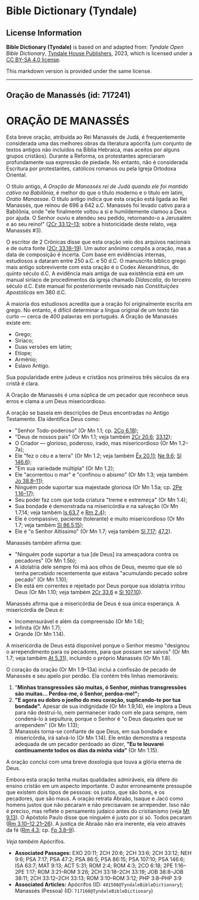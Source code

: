 # Bible Dictionary (Tyndale)

## License Information

**Bible Dictionary (Tyndale)** is based on and adapted from: _Tyndale Open Bible Dictionary_, [Tyndale House Publishers](https://tyndaleopenresources.com/), 2023, which is licensed under a [CC BY-SA 4.0 license](https://creativecommons.org/licenses/by-sa/4.0/legalcode.en).

This markdown version is provided under the same license.



--------------------------------

## Oração de Manassés (id: 717241)

ORAÇÃO DE MANASSÉS
==================

Esta breve oração, atribuída ao Rei Manassés de Judá, é frequentemente considerada uma das melhores obras da literatura apócrifa (um conjunto de textos antigos não incluídos na Bíblia Hebraica, mas aceitos por alguns grupos cristãos). Durante a Reforma, os protestantes apreciaram profundamente sua expressão de piedade. No entanto, não é considerada Escritura por protestantes, católicos romanos ou pela Igreja Ortodoxa Oriental.

O título antigo, *A Oração de Manassés rei de Judá quando ele foi mantido cativo na Babilônia*, é melhor do que o título moderno e o título em latim, *Oratio Manassae*. O título antigo indica que esta oração está ligada ao Rei Manassés, que reinou de 696 a 642 a.C. Manassés foi levado cativo para a Babilônia, onde "ele finalmente voltou a si e humildemente clamou a Deus por ajuda. O Senhor ouviu e atendeu seu pedido, retornando\-o a Jerusalém e ao seu reino!" ([2Cr 33\.12–13](https://ref.ly/2Chr33:12-2Chr33:13); sobre a historicidade deste relato, veja Manassés \#3\).

O escritor de 2 Crônicas disse que esta oração veio dos arquivos nacionais e de outra fonte ([2Cr 33\.18–19](https://ref.ly/2Chr33:18-2Chr33:19)). Um autor anônimo compôs a oração, mas a data de composição é incerta. Com base em evidências internas, estudiosos a dataram entre 250 a.C. e 50 d.C. O manuscrito bíblico grego mais antigo sobrevivente com esta oração é o Codex Alexandrinus, do quinto século d.C. A evidência mais antiga de sua existência está em um manual siríaco de procedimentos da igreja chamado *Didascalia*, do terceiro século d.C. Este manual foi posteriormente revisado nas *Constituições Apostólicas* em 380 d.C.

A maioria dos estudiosos acredita que a oração foi originalmente escrita em grego. No entanto, é difícil determinar a língua original de um texto tão curto — cerca de 400 palavras em português. A Oração de Manassés existe em:

* Grego;
* Siríaco;
* Duas versões em latim;
* Etíope;
* Armênio;
* Eslavo Antigo.

Sua popularidade entre judeus e cristãos nos primeiros três séculos da era cristã é clara.

A Oração de Manassés é uma súplica de um pecador que reconhece seus erros e clama a um Deus misericordioso.

A oração se baseia em descrições de Deus encontradas no Antigo Testamento. Ela identifica Deus como:

* "Senhor Todo\-poderoso" (Or Mn 1\.1; cp. [2Co 6\.18](https://ref.ly/2Cor6:18));
* "Deus de nossos pais" (Or Mn 1\.1; veja também [2Cr 20\.6](https://ref.ly/2Chr20:6); [33\.12](https://ref.ly/2Chr33:12));
* O Criador — glorioso, poderoso, irado, mas misericordioso (Or Mn 1\.2–7a);
* Ele "fez o céu e a terra" (Or Mn 1\.2; veja também [Êx 20\.11](https://ref.ly/Exod20:11); [Ne 9\.6](https://ref.ly/Neh9:6); [Sl 146\.6](https://ref.ly/Ps146:6));
* "Em sua variedade múltipla" (Or Mn 1\.2\);
* Ele "acorrentou o mar" e "confinou o abismo" (Or Mn 1\.3; veja também [Jó 38\.8–11](https://ref.ly/Job38:8-Job38:11));
* Ninguém pode suportar sua majestade gloriosa (Or Mn 1\.5a; cp. [2Pe 1\.16–17](https://ref.ly/2Pet1:16-2Pet1:17));
* Seu poder faz com que toda criatura "treme e estremeça" (Or Mn 1\.4\);
* Sua bondade é demonstrada na misericórdia e na salvação (Or Mn 1\.7,14; veja também [Is 63\.7](https://ref.ly/Isa63:7) e [Rm 2\.4](https://ref.ly/Rom2:4));
* Ele é compassivo, paciente (tolerante) e muito misericordioso (Or Mn 1\.7; veja também [Sl 86\.5,15](https://ref.ly/Ps86:5));
* Ele é "o Senhor Altíssimo" (Or Mn 1\.7; veja também [Sl 7\.17](https://ref.ly/Ps7:17); [47\.2](https://ref.ly/Ps47:2)).

Manassés também afirma que:

* "Ninguém pode suportar a tua \[de Deus] ira ameaçadora contra os pecadores" (Or Mn 1\.5b);
* A idolatria dele sempre foi má aos olhos de Deus, mesmo que ele só tenha percebido recentemente que estava "acumulando pecado sobre pecado" (Or Mn 1\.10\);
* Ele está em correntes e rejeitado por Deus porque sua idolatria irritou Deus (Or Mn 1\.10; veja também [2Cr 33\.6](https://ref.ly/2Chr33:6) e [Sl 107\.10](https://ref.ly/Ps107:10)).

Manassés afirma que a misericórdia de Deus é sua única esperança. A misericórdia de Deus é:

* Incomensurável e além da compreensão (Or Mn 1\.6\);
* Infinita (Or Mn 1\.7\);
* Grande (Or Mn 1\.14\).

A misericórdia de Deus está disponível porque o Senhor mesmo "designou o arrependimento para os pecadores, para que possam ser salvos" (Or Mn 1\.7; veja também [At 5\.31](https://ref.ly/Acts5:31)), incluindo o próprio Manassés (Or Mn 1\.8\).

O coração da oração (Or Mn 1\.9–13a) inclui a confissão de pecado de Manassés e seu apelo por perdão. Ela contém três linhas memoráveis:

1. "**Minhas transgressões são muitas, ó Senhor, minhas transgressões são muitas... Perdoa\-me, ó Senhor, perdoa\-me!";**
2. **"E agora eu dobro o joelho do meu coração, suplicando\-te por tua bondade".** Apesar de sua indignidade (Or Mn 1\.9,14\), ele implora a Deus para não destruí\-lo, nem permanecer irado com ele para sempre, nem condená\-lo à sepultura, porque o Senhor é "o Deus daqueles que se arrependem" (Or Mn 1\.13\);
3. Manassés torna\-se confiante de que Deus, em sua bondade e misericórdia, irá salvá\-lo (Or Mn 1\.14\). Ele então demonstra a resposta adequada de um pecador perdoado ao dizer, **"Eu te louvarei continuamente todos os dias da minha vida"** (Or Mn 1\.15\).

A oração conclui com uma breve doxologia que louva a glória eterna de Deus.

Embora esta oração tenha muitas qualidades admiráveis, ela difere do ensino cristão em um aspecto importante. O autor erroneamente pressupõe que existem dois tipos de pessoas: os justos, que são bons, e os pecadores, que são maus. A oração retrata Abraão, Isaque e Jacó como homens justos que não pecaram e não precisavam se arrepender. Isso não é preciso, mas reflete o pensamento judaico antes do cristianismo (veja [Mt 9\.13](https://ref.ly/Matt9:13)). O Apóstolo Paulo disse que ninguém é justo por si só. Todos pecaram ([Rm 3\.10–12,21–26](https://ref.ly/Rom3:10-Rom3:12)). A justiça de Abraão não era inerente, ela veio através da fé ([Rm 4\.3](https://ref.ly/Rom4:3); cp. [Fp 3\.8–9](https://ref.ly/Phil3:8-Phil3:9)).

*Veja também* Apócrifos.

* **Associated Passages:** EXO 20:11; 2CH 20:6; 2CH 33:6; 2CH 33:12; NEH 9:6; PSA 7:17; PSA 47:2; PSA 86:5; PSA 86:15; PSA 107:10; PSA 146:6; ISA 63:7; MAT 9:13; ACT 5:31; ROM 2:4; ROM 4:3; 2CO 6:18; 2PE 1:16–2PE 1:17; ROM 3:21–ROM 3:26; 2CH 33:18–2CH 33:19; JOB 38:8–JOB 38:11; 2CH 33:12–2CH 33:13; ROM 3:10–ROM 3:12; PHP 3:8–PHP 3:9
* **Associated Articles:** Apócrifos (ID: `481508@TyndaleBibleDictionary`); Manassés (Pessoa) (ID: `717160@TyndaleBibleDictionary`)

